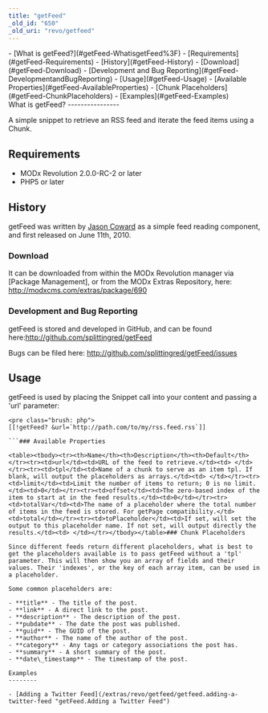 ```yaml
---
title: "getFeed"
_old_id: "650"
_old_uri: "revo/getfeed"
---
```


<div>- [What is getFeed?](#getFeed-WhatisgetFeed%3F)
- [Requirements](#getFeed-Requirements)
- [History](#getFeed-History)
  - [Download](#getFeed-Download)
  - [Development and Bug Reporting](#getFeed-DevelopmentandBugReporting)
- [Usage](#getFeed-Usage)
  - [Available Properties](#getFeed-AvailableProperties)
  - [Chunk Placeholders](#getFeed-ChunkPlaceholders)
- [Examples](#getFeed-Examples)

</div>What is getFeed?
----------------

A simple snippet to retrieve an RSS feed and iterate the feed items using a Chunk.

Requirements
------------

- MODx Revolution 2.0.0-RC-2 or later
- PHP5 or later

History
-------

getFeed was written by [Jason Coward](/display/~opengeek) as a simple feed reading component, and first released on June 11th, 2010.

### Download

It can be downloaded from within the MODx Revolution manager via <span class="error">\[Package Management\]</span>, or from the MODx Extras Repository, here: <http://modxcms.com/extras/package/690>

### Development and Bug Reporting

getFeed is stored and developed in GitHub, and can be found here:<http://github.com/splittingred/getFeed>

Bugs can be filed here: <http://github.com/splittingred/getFeed/issues>

Usage
-----

getFeed is used by placing the Snippet call into your content and passing a 'url' parameter:

```
<pre class="brush: php">
[[!getFeed? &url=`http://path.com/to/my/rss.feed.rss`]]

```### Available Properties

<table><tbody><tr><th>Name</th><th>Description</th><th>Default</th></tr><tr><td>url</td><td>URL of the feed to retrieve.</td><td> </td></tr><tr><td>tpl</td><td>Name of a chunk to serve as an item tpl. If blank, will output the placeholders as arrays.</td><td> </td></tr><tr><td>limit</td><td>Limit the number of items to return; 0 is no limit.</td><td>0</td></tr><tr><td>offset</td><td>The zero-based index of the item to start at in the feed results.</td><td>0</td></tr><tr><td>totalVar</td><td>The name of a placeholder where the total number of items in the feed is stored. For getPage compatibility.</td><td>total</td></tr><tr><td>toPlaceholder</td><td>If set, will set the output to this placeholder name. If not set, will output directly the results.</td><td> </td></tr></tbody></table>### Chunk Placeholders

Since different feeds return different placeholders, what is best to get the placeholders available is to pass getFeed without a 'tpl' parameter. This will then show you an array of fields and their values. Their 'indexes', or the key of each array item, can be used in a placeholder.

Some common placeholders are:

- **title** - The title of the post.
- **link** - A direct link to the post.
- **description** - The description of the post.
- **pubdate** - The date the post was published.
- **guid** - The GUID of the post.
- **author** - The name of the author of the post.
- **category** - Any tags or category associations the post has.
- **summary** - A short summary of the post.
- **date\_timestamp** - The timestamp of the post.

Examples
--------

- [Adding a Twitter Feed](/extras/revo/getfeed/getfeed.adding-a-twitter-feed "getFeed.Adding a Twitter Feed")